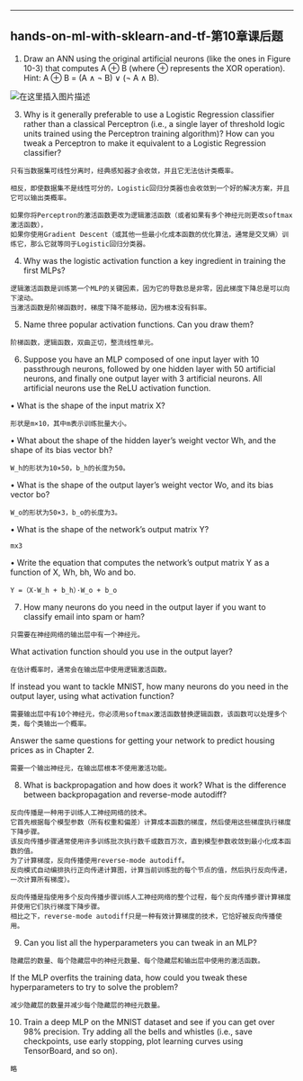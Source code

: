 ﻿---
hands-on-ml-with-sklearn-and-tf-第10章课后题
---




1. Draw an ANN using the original artificial neurons (like the ones in Figure 10-3)
that computes A ⊕ B (where ⊕ represents the XOR operation). Hint: A ⊕ B = (A
∧ ¬ B) ∨ (¬ A ∧ B).

![在这里插入图片描述](https://img-blog.csdnimg.cn/20200330192626945.png?x-oss-process=image/watermark,type_ZmFuZ3poZW5naGVpdGk,shadow_10,text_aHR0cHM6Ly9ibG9nLmNzZG4ubmV0L1hCX3BsZWFzZQ==,size_16,color_FFFFFF,t_70)


3. Why is it generally preferable to use a Logistic Regression classifier rather than a
classical Perceptron (i.e., a single layer of threshold logic units trained using the
Perceptron training algorithm)? How can you tweak a Perceptron to make it
equivalent to a Logistic Regression classifier?

```
只有当数据集可线性分离时，经典感知器才会收敛，并且它无法估计类概率。

相反，即使数据集不是线性可分的，Logistic回归分类器也会收敛到一个好的解决方案，并且它可以输出类概率。

如果你将Perceptron的激活函数更改为逻辑激活函数（或者如果有多个神经元则更改softmax激活函数），
如果你使用Gradient Descent（或其他一些最小化成本函数的优化算法，通常是交叉熵）训练它，那么它就等同于Logistic回归分类器。

```


4. Why was the logistic activation function a key ingredient in training the first MLPs?

```
逻辑激活函数是训练第一个MLP的关键因素，因为它的导数总是非零，因此梯度下降总是可以向下滚动。 
当激活函数是阶梯函数时，梯度下降不能移动，因为根本没有斜率。
```


5. Name three popular activation functions. Can you draw them?

```
阶梯函数，逻辑函数，双曲正切，整流线性单元。
```


6. Suppose you have an MLP composed of one input layer with 10 passthrough neurons, 
followed by one hidden layer with 50 artificial neurons, and finally one
output layer with 3 artificial neurons. All artificial neurons use the ReLU activation function.

• What is the shape of the input matrix X?
```
形状是m×10，其中m表示训练批量大小。
```
• What about the shape of the hidden layer’s weight vector Wh, and the shape of its bias vector bh?
```
W_h的形状为10×50，b_h的长度为50。
```
• What is the shape of the output layer’s weight vector Wo, and its bias vector bo?
```
W_o的形状为50×3，b_o的长度为3。
```
• What is the shape of the network’s output matrix Y?
```
mx3
```
• Write the equation that computes the network’s output matrix Y as a function of X, Wh, bh, Wo and bo.
```
Y =（X·W_h + b_h）·W_o + b_o
```


7. How many neurons do you need in the output layer if you want to classify email into spam or ham? 

```
只需要在神经网络的输出层中有一个神经元。
```
What activation function should you use in the output layer?
```
在估计概率时，通常会在输出层中使用逻辑激活函数。
```
If instead you want to tackle MNIST, how many neurons do you need in the output layer, using what activation function? 
```
需要输出层中有10个神经元，你必须用softmax激活函数替换逻辑函数，该函数可以处理多个类，每个类输出一个概率。
```
Answer the same questions for getting your network to predict housing prices as in Chapter 2.
```
需要一个输出神经元，在输出层根本不使用激活功能。
```


8. What is backpropagation and how does it work? What is the difference between backpropagation and reverse-mode autodiff?

```
反向传播是一种用于训练人工神经网络的技术。
它首先根据每个模型参数（所有权重和偏差）计算成本函数的梯度，然后使用这些梯度执行梯度下降步骤。
该反向传播步骤通常使用许多训练批次执行数千或数百万次，直到模型参数收敛到最小化成本函数的值。
为了计算梯度，反向传播使用reverse-mode autodiff。
反向模式自动编排执行正向传递计算图，计算当前训练批的每个节点的值，然后执行反向传递，一次计算所有梯度）。

反向传播是指使用多个反向传播步骤训练人工神经网络的整个过程，每个反向传播步骤计算梯度并使用它们执行梯度下降步骤。
相比之下，reverse-mode autodiff只是一种有效计算梯度的技术，它恰好被反向传播使用。
```


9. Can you list all the hyperparameters you can tweak in an MLP? 

```
隐藏层的数量、每个隐藏层中的神经元数量、每个隐藏层和输出层中使用的激活函数。
```
If the MLP overfits the training data, how could you tweak these hyperparameters to try to solve the problem?
```
减少隐藏层的数量并减少每个隐藏层的神经元数量。
```


10. Train a deep MLP on the MNIST dataset and see if you can get over 98% precision. 
Try adding all the bells and whistles (i.e., save checkpoints, use early stopping, 
plot learning curves using TensorBoard, and so on).

```
略
```


